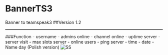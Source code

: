 # BannerTS3
Banner to teamspeak3
##Version 1.2
<hr>
###Function
- username
- admins online
- channel online
- uptime server
- server visit
- max slots server
- online users
- ping server
- time
- date
- Name day (Polish version)

<img src="https://i.imgur.com/EFAzDD8.jpg" alt="SS"/>
